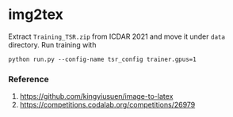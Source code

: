 # img2tex

Extract `Training_TSR.zip` from ICDAR 2021 and move it under `data` directory. Run training with

```
python run.py --config-name tsr_config trainer.gpus=1
```

### Reference
1. https://github.com/kingyiusuen/image-to-latex
2. https://competitions.codalab.org/competitions/26979
